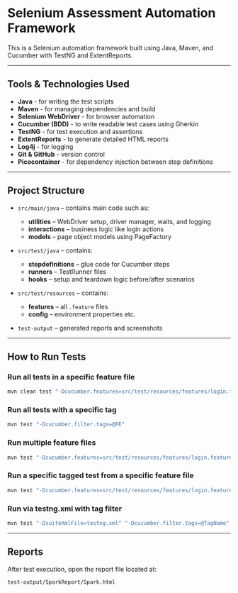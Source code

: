 # Selenium Assessment Automation Framework

This is a Selenium automation framework built using Java, Maven, and Cucumber with TestNG and ExtentReports.

---

## Tools & Technologies Used

- **Java** - for writing the test scripts  
- **Maven** - for managing dependencies and build  
- **Selenium WebDriver** - for browser automation  
- **Cucumber (BDD)** - to write readable test cases using Gherkin  
- **TestNG** - for test execution and assertions  
- **ExtentReports** - to generate detailed HTML reports  
- **Log4j** - for logging  
- **Git & GitHub** - version control  
- **Picocontainer** - for dependency injection between step definitions

---

## Project Structure

- `src/main/java` – contains main code such as:
  - **utilities** – WebDriver setup, driver manager, waits, and logging
  - **interactions** – business logic like login actions
  - **models** – page object models using PageFactory

- `src/test/java` – contains:
  - **stepdefinitions** – glue code for Cucumber steps
  - **runners** – TestRunner files
  - **hooks** – setup and teardown logic before/after scenarios

- `src/test/resources` – contains:
  - **features** – all `.feature` files
  - **config** – environment properties etc.

- `test-output` – generated reports and screenshots

---

## How to Run Tests

### Run all tests in a specific feature file
```bash
mvn clean test "-Dcucumber.features=src/test/resources/features/login.feature"
```

### Run all tests with a specific tag
```bash
mvn test "-Dcucumber.filter.tags=@FE"
```

### Run multiple feature files
```bash
mvn test "-Dcucumber.features=src/test/resources/features/login.feature,src/test/resources/features/checkout.feature"
```

### Run a specific tagged test from a specific feature file
```bash
mvn test "-Dcucumber.features=src/test/resources/features/login.feature" "-Dcucumber.filter.tags=@LoginTest-1"
```

### Run via testng.xml with tag filter
```bash
mvn test "-DsuiteXmlFile=testng.xml" "-Dcucumber.filter.tags=@TagName"
```

---

## Reports

After test execution, open the report file located at:
```
test-output/SparkReport/Spark.html
```

